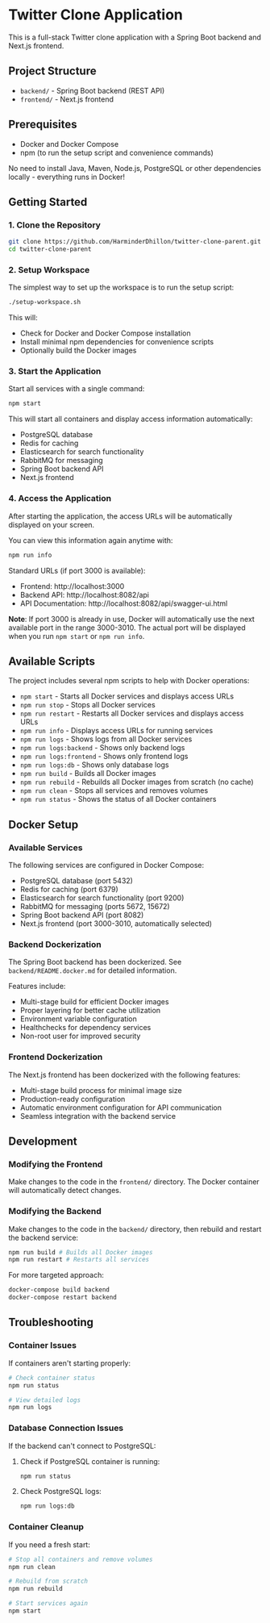 # Twitter Clone Application

This is a full-stack Twitter clone application with a Spring Boot backend and Next.js frontend.

## Project Structure

- `backend/` - Spring Boot backend (REST API)
- `frontend/` - Next.js frontend

## Prerequisites

- Docker and Docker Compose
- npm (to run the setup script and convenience commands)

No need to install Java, Maven, Node.js, PostgreSQL or other dependencies locally - everything runs in Docker!

## Getting Started

### 1. Clone the Repository

```bash
git clone https://github.com/HarminderDhillon/twitter-clone-parent.git
cd twitter-clone-parent
```

### 2. Setup Workspace

The simplest way to set up the workspace is to run the setup script:

```bash
./setup-workspace.sh
```

This will:
- Check for Docker and Docker Compose installation
- Install minimal npm dependencies for convenience scripts
- Optionally build the Docker images

### 3. Start the Application

Start all services with a single command:

```bash
npm start
```

This will start all containers and display access information automatically:
- PostgreSQL database
- Redis for caching
- Elasticsearch for search functionality
- RabbitMQ for messaging
- Spring Boot backend API
- Next.js frontend

### 4. Access the Application

After starting the application, the access URLs will be automatically displayed on your screen.

You can view this information again anytime with:
```bash
npm run info
```

Standard URLs (if port 3000 is available):
- Frontend: http://localhost:3000
- Backend API: http://localhost:8082/api
- API Documentation: http://localhost:8082/api/swagger-ui.html

**Note**: If port 3000 is already in use, Docker will automatically use the next available port in the range 3000-3010. The actual port will be displayed when you run `npm start` or `npm run info`.

## Available Scripts

The project includes several npm scripts to help with Docker operations:

- `npm start` - Starts all Docker services and displays access URLs
- `npm run stop` - Stops all Docker services
- `npm run restart` - Restarts all Docker services and displays access URLs
- `npm run info` - Displays access URLs for running services
- `npm run logs` - Shows logs from all Docker services
- `npm run logs:backend` - Shows only backend logs
- `npm run logs:frontend` - Shows only frontend logs
- `npm run logs:db` - Shows only database logs
- `npm run build` - Builds all Docker images
- `npm run rebuild` - Rebuilds all Docker images from scratch (no cache)
- `npm run clean` - Stops all services and removes volumes
- `npm run status` - Shows the status of all Docker containers

## Docker Setup

### Available Services

The following services are configured in Docker Compose:
- PostgreSQL database (port 5432)
- Redis for caching (port 6379)
- Elasticsearch for search functionality (port 9200)
- RabbitMQ for messaging (ports 5672, 15672)
- Spring Boot backend API (port 8082)
- Next.js frontend (port 3000-3010, automatically selected)

### Backend Dockerization

The Spring Boot backend has been dockerized. See `backend/README.docker.md` for detailed information.

Features include:
- Multi-stage build for efficient Docker images
- Proper layering for better cache utilization
- Environment variable configuration
- Healthchecks for dependency services
- Non-root user for improved security

### Frontend Dockerization

The Next.js frontend has been dockerized with the following features:
- Multi-stage build process for minimal image size
- Production-ready configuration
- Automatic environment configuration for API communication
- Seamless integration with the backend service

## Development

### Modifying the Frontend

Make changes to the code in the `frontend/` directory. The Docker container will automatically detect changes.

### Modifying the Backend

Make changes to the code in the `backend/` directory, then rebuild and restart the backend service:

```bash
npm run build # Builds all Docker images
npm run restart # Restarts all services
```

For more targeted approach:
```bash
docker-compose build backend
docker-compose restart backend
```

## Troubleshooting

### Container Issues

If containers aren't starting properly:

```bash
# Check container status
npm run status

# View detailed logs
npm run logs
```

### Database Connection Issues

If the backend can't connect to PostgreSQL:

1. Check if PostgreSQL container is running:
   ```bash
   npm run status
   ```

2. Check PostgreSQL logs:
   ```bash
   npm run logs:db
   ```

### Container Cleanup

If you need a fresh start:

```bash
# Stop all containers and remove volumes
npm run clean

# Rebuild from scratch
npm run rebuild

# Start services again
npm start
``` 